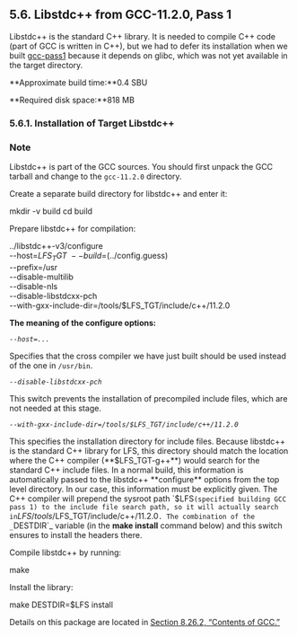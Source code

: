 ## 5.6. Libstdc++ from GCC-11.2.0, Pass 1

Libstdc++ is the standard C++ library. It is needed to compile C++ code (part of GCC is written in C++), but we had to defer its installation when we built [gcc-pass1](https://linuxfromscratch.org/lfs/downloads/stable/LFS-BOOK-11.1-NOCHUNKS.html#ch-tools-gcc-pass1 "5.3. GCC-11.2.0 - Pass 1") because it depends on glibc, which was not yet available in the target directory.

**Approximate build time:**0.4 SBU

**Required disk space:**818 MB

### 5.6.1. Installation of Target Libstdc++

### Note

Libstdc++ is part of the GCC sources. You should first unpack the GCC tarball and change to the `gcc-11.2.0` directory.

Create a separate build directory for libstdc++ and enter it:

mkdir -v build
cd       build

Prepare libstdc++ for compilation:

../libstdc++-v3/configure           \
    --host=$LFS_TGT                 \
    --build=$(../config.guess)      \
    --prefix=/usr                   \
    --disable-multilib              \
    --disable-nls                   \
    --disable-libstdcxx-pch         \
    --with-gxx-include-dir=/tools/$LFS_TGT/include/c++/11.2.0

**The meaning of the configure options:**

_`--host=...`_

Specifies that the cross compiler we have just built should be used instead of the one in `/usr/bin`.

_`--disable-libstdcxx-pch`_

This switch prevents the installation of precompiled include files, which are not needed at this stage.

_`--with-gxx-include-dir=/tools/$LFS_TGT/include/c++/11.2.0`_

This specifies the installation directory for include files. Because libstdc++ is the standard C++ library for LFS, this directory should match the location where the C++ compiler (**$LFS_TGT-g++**) would search for the standard C++ include files. In a normal build, this information is automatically passed to the libstdc++ **configure** options from the top level directory. In our case, this information must be explicitly given. The C++ compiler will prepend the sysroot path `$LFS` (specified building GCC pass 1) to the include file search path, so it will actually search in `$LFS/tools/$LFS_TGT/include/c++/11.2.0`. The combination of the _`DESTDIR`_ variable (in the **make install** command below) and this switch ensures to install the headers there.

Compile libstdc++ by running:

make

Install the library:

make DESTDIR=$LFS install

Details on this package are located in [Section 8.26.2, “Contents of GCC.”](https://linuxfromscratch.org/lfs/downloads/stable/LFS-BOOK-11.1-NOCHUNKS.html#contents-gcc "8.26.2. Contents of GCC")